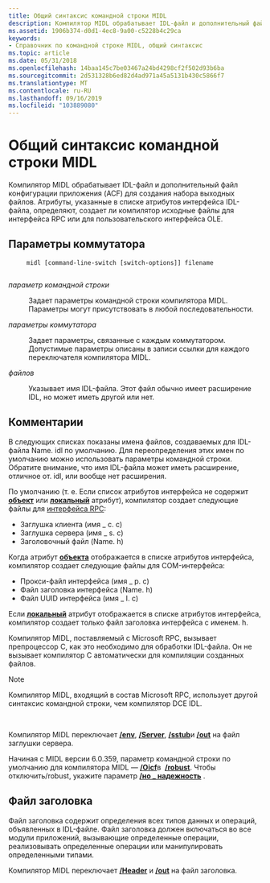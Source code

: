 ```yaml
---
title: Общий синтаксис командной строки MIDL
description: Компилятор MIDL обрабатывает IDL-файл и дополнительный файл конфигурации приложения (ACF) для создания набора выходных файлов.
ms.assetid: 1906b374-d0d1-4ec8-9a00-c5228b4c29ca
keywords:
- Справочник по командной строке MIDL, общий синтаксис
ms.topic: article
ms.date: 05/31/2018
ms.openlocfilehash: 14baa145c7be03467a24bd4298cf2f502d93b6ba
ms.sourcegitcommit: 2d531328b6ed82d4ad971a45a5131b430c5866f7
ms.translationtype: MT
ms.contentlocale: ru-RU
ms.lasthandoff: 09/16/2019
ms.locfileid: "103889080"
---
```

# <a name="general-midl-command-line-syntax"></a>Общий синтаксис командной строки MIDL

Компилятор MIDL обрабатывает IDL-файл и дополнительный файл конфигурации приложения (ACF) для создания набора выходных файлов. Атрибуты, указанные в списке атрибутов интерфейса IDL-файла, определяют, создает ли компилятор исходные файлы для интерфейса RPC или для пользовательского интерфейса OLE.

## <a name="switch-options"></a>Параметры коммутатора

``` syntax
     midl [command-line-switch [switch-options]] filename
    
```

<dl> <dt>

<span id="command-line-switch"></span><span id="COMMAND-LINE-SWITCH"></span>*параметр командной строки*
</dt> <dd>

Задает параметры командной строки компилятора MIDL. Параметры могут присутствовать в любой последовательности.

</dd> <dt>

<span id="switch-options"></span><span id="SWITCH-OPTIONS"></span>*параметры коммутатора*
</dt> <dd>

Задает параметры, связанные с каждым коммутатором. Допустимые параметры описаны в записи ссылки для каждого переключателя компилятора MIDL.

</dd> <dt>

<span id="filename"></span><span id="FILENAME"></span>*файлов*
</dt> <dd>

Указывает имя IDL-файла. Этот файл обычно имеет расширение IDL, но может иметь другой или нет.

</dd> </dl>

## <a name="remarks"></a>Комментарии

В следующих списках показаны имена файлов, создаваемых для IDL-файла Name. idl по умолчанию. Для переопределения этих имен по умолчанию можно использовать параметры командной строки. Обратите внимание, что имя IDL-файла может иметь расширение, отличное от. idl, или вообще нет расширения.

По умолчанию (т. е. Если список атрибутов интерфейса не содержит [**объект**](object.md) или [**локальный**](local.md) атрибут), компилятор создает следующие файлы для [интерфейса RPC](files-generated-for-an-rpc-interface.md):

-   Заглушка клиента (имя \_ c. c)
-   Заглушка сервера (имя \_ s. c)
-   Заголовочный файл (Name. h)

Когда атрибут [**объекта**](object.md) отображается в списке атрибутов интерфейса, компилятор создает следующие файлы для COM-интерфейса:

-   Прокси-файл интерфейса (имя \_ p. c)
-   Файл заголовка интерфейса (Name. h)
-   Файл UUID интерфейса (имя \_ I. c)

Если [**локальный**](local.md) атрибут отображается в списке атрибутов интерфейса, компилятор создает только файл заголовка интерфейса с именем. h.

Компилятор MIDL, поставляемый с Microsoft RPC, вызывает препроцессор C, как это необходимо для обработки IDL-файла. Он не вызывает компилятор C автоматически для компиляции созданных файлов.

> [!Note]  
> Компилятор MIDL, входящий в состав Microsoft RPC, использует другой синтаксис командной строки, чем компилятор DCE IDL.

 

Компилятор MIDL переключает [**/env**](-env.md), [**/Server**](-server.md), [**/sstub**](-sstub.md)и [**/out**](-out.md) на файл заглушки сервера.

Начиная с MIDL версии 6.0.359, параметр командной строки по умолчанию для компилятора MIDL — [**/Oicf**](-oi.md)в  [**/robust**](-robust.md). Чтобы отключить/robust, укажите параметр [**/но \_ надежность**](-no-robust.md) .

## <a name="the-header-file"></a>Файл заголовка

Файл заголовка содержит определения всех типов данных и операций, объявленных в IDL-файле. Файл заголовка должен включаться во все модули приложений, вызывающие определенные операции, реализовывать определенные операции или манипулировать определенными типами.

Компилятор MIDL переключает [**/Header**](-header.md) и [**/out**](-out.md) на файл заголовка.

 

 




